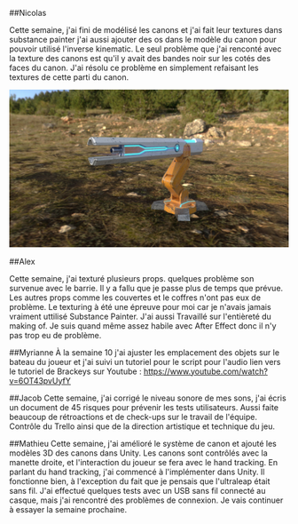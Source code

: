 ##Nicolas

Cette semaine, j'ai fini de modélisé les canons et j'ai fait leur textures dans substance painter j'ai aussi ajouter des os dans le modèle du canon pour pouvoir utilisé l'inverse kinematic. Le seul problème que j'ai renconté avec la texture des canons est qu'il y avait des bandes noir sur les cotés des faces du canon. J'ai résolu ce problème en simplement refaisant les textures de cette parti du canon.

![image du canon](../medias/canon_screenshot.jpg)  


##Alex 

Cette semaine, j'ai texturé plusieurs props. quelques problème son survenue avec le barrie. Il y a fallu que je passe plus de temps que prévue. Les autres props comme les couvertes et le coffres n'ont pas eux de problème. Le texturing à été une épreuve pour moi car je n'avais jamais vraiment uttilisé Substance Painter. J'ai aussi Travaillé sur l'entièreté du making of. Je suis quand même assez habile avec After Effect donc il n'y pas trop eu de problème.

##Myrianne
À la semaine 10 j'ai ajuster les emplacement des objets sur le bateau du joueur et j'ai suivi un tutoriel pour le script pour l'audio
lien vers le tutoriel de Brackeys sur Youtube : https://www.youtube.com/watch?v=6OT43pvUyfY

##Jacob
Cette semaine, j'ai corrigé le niveau sonore de mes sons, j'ai écris un document de 45 risques pour prévenir les tests utilisateurs. Aussi faite beaucoup de rétroactions et de check-ups sur le travail de l'équipe. Contrôle du Trello ainsi que de la direction artistique et technique du jeu.

##Mathieu
Cette semaine, j'ai amélioré le système de canon et ajouté les modèles 3D des canons dans Unity. Les canons sont contrôlés avec la manette droite, et l'interaction du joueur se fera avec le hand tracking. En parlant du hand tracking, j'ai commencé à l'implémenter dans Unity. Il fonctionne bien, à l'exception du fait que je pensais que l'ultraleap était sans fil. J'ai effectué quelques tests avec un USB sans fil connecté au casque, mais j'ai rencontré des problèmes de connexion. Je vais continuer à essayer la semaine prochaine.

